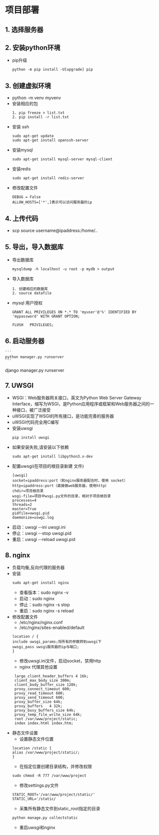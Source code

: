 # 项目部署
## 1. 选择服务器
## 2. 安装python环境
- pip升级
    ```
    python -m pip install -U[upgrade] pip
    ```

## 3. 创建虚拟环境
- python -m venv myvenv
- 安装相应的包
    ```
    1. pip freeze > list.txt
    2. pip install -r list.txt
    ```
- 安装 ssh
    ```
    sudo apt-get update
    sudo apt-get install openssh-server
    ```
- 安装mysql
    ```
    sudo apt-get install mysql-server mysql-client
    ```
- 安装redis
    ```
    sudo apt-get install redis-server
    ```
- 修改配置文件
    ```
    DEBUG = False
    ALLOW_HOSTS=['*',]表示可以访问服务器的ip
    ```

## 4. 上传代码
- scp source username@ipaddress:/home/..

## 5. 导出，导入数据库
- 导出数据库
    ```
    mysqldump -h localhost -u root -p mydb > output
    ```
- 导入数据库
    ```
    1. 创建相应的数据库
    2. source datafile
    ```
- mysql 用户授权
    ```
    GRANT ALL PRIVILEGES ON *.* TO 'myuser'@'%' IDENTIFIED BY 'mypassword' WITH GRANT OPTION;

    FLUSH   PRIVILEGES;
    ```

## 6. 启动服务器

    ```
    python manager.py runserver
    ```

django manager.py runserver


## 7. UWSGI

- WSGI：Web服务器网关接口，英文为Python Web Server Gateway Interface，缩写为WSGI，是Python应用程序或框架和Web服务器之间的一种接口，被广泛接受
- uWSGI实现了WSGI的所有接口，是功能完善的服务器
- uWSGI代码完全用C编写
- 安装uwsgi
    ```
    pip install uwsgi
    ```
- 如果安装失败,请安装以下依赖
    ```
    sudo apt-get install libpython3.x-dev
    ```
- 配置uwsgi(在项目的根目录新建 文件)
    ```
    [uwsgi]
    socket=ipaddress:port（和nginx服务器配合时，使用 socket）
    http=ipaddress:port（直接做web服务器，使用http）
    chdir=项目根目录
    wsgi-file=项目中wsgi.py文件的目录，相对于项目根目录
    processes=4
    threads=2
    master=True
    pidfile=uwsgi.pid
    daemonize=uswgi.log
    ```
- 启动：uwsgi --ini uwsgi.ini
- 停止：uwsgi --stop uwsgi.pid
- 重启：uwsgi --reload uwsgi.pid

## 8. nginx
- 负载均衡,反向代理的服务器
- 安装
    ```
    sudo apt-get install nginx
    ```
    + 查看版本：sudo nginx -v
    + 启动：sudo nginx
    + 停止：sudo nginx -s stop
    + 重启：sudo nginx -s reload
- 修改配置文件
    + /etc/nginx/nginx.conf
    + /etc/nginx/sites-enabled/default
    ```
    location / {
    include uwsgi_params;将所有的参数转到uwsgi下
    uwsgi_pass uwsgi服务器的ip与端口;
    }
    ```
    + 修改uwsgi.ini文件，启动socket，禁用http
    + nginx 代理其他设置
    ```
     large_client_header_buffers 4 16k;
     client_max_body_size 300m;
     client_body_buffer_size 128k;
     proxy_connect_timeout 600;
     proxy_read_timeout 600;
     proxy_send_timeout 600;
     proxy_buffer_size 64k;
     proxy_buffers   4 32k;
     proxy_busy_buffers_size 64k;
     proxy_temp_file_write_size 64k;
     root /var/www/project/static;
     index index.html index.htm;
    ```
- 静态文件设置
    + 设置静态文件位置
    ```
    location /static {
    alias /var/www/project/static/;
    }
    ```
    + 在指定位置创建目录结构，并修改权限
    ```
    sudo chmod -R 777 /var/www/project
    ```
    + 修改settings.py文件
    ```
    STATIC_ROOT='/var/www/project/static/'
    STATIC_URL='/static/
    ```
    + 采集所有静态文件到static_root指定的目录
    ```
    python manage.py collectstatic
    ```
    + 重启uwsgi和nginx



